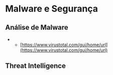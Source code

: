 # Malware e Segurança

## Análise de Malware

- - [https://www.virustotal.com/gui/home/url](https://www.virustotal.com/gui/home/url)

## Threat Intelligence

